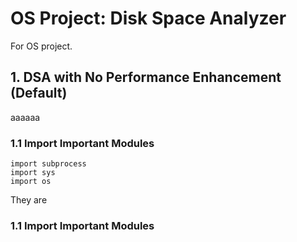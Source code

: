 # OS Project: Disk Space Analyzer

For OS project.

## 1. DSA with No Performance Enhancement (Default)

aaaaaa

### 1.1 Import Important Modules

```
import subprocess
import sys
import os
```
They are

### 1.1 Import Important Modules



